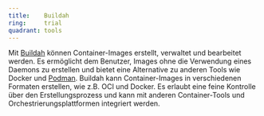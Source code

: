 ```yaml
---
title:    Buildah  
ring:     trial  
quadrant: tools
---
```


Mit [Buildah][buildah] können Container-Images erstellt, verwaltet und bearbeitet werden. Es ermöglicht dem Benutzer,
Images ohne die Verwendung eines Daemons zu erstellen und bietet eine Alternative zu anderen Tools wie Docker und
[Podman][podman]. Buildah kann Container-Images in verschiedenen Formaten erstellen, wie z.B. OCI und Docker. Es erlaubt
eine feine Kontrolle über den Erstellungsprozess und kann mit anderen Container-Tools und Orchestrierungsplattformen
integriert werden.

[buildah]: https://buildah.io
[podman]: ../tools/podman.html

